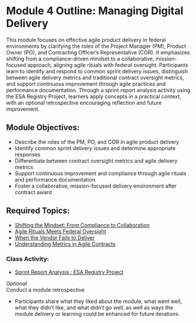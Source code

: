# Module 4 Outline: Managing Digital Delivery 

This module focuses on effective agile product delivery in federal environments by clarifying the roles of the Project Manager (PM), Product Owner (PO), and Contracting Officer’s Representative (COR). It emphasizes shifting from a compliance-driven mindset to a collaborative, mission-focused approach, aligning agile rituals with federal oversight. Participants learn to identify and respond to common sprint delivery issues, distinguish between agile delivery metrics and traditional contract oversight metrics, and support continuous improvement through agile practices and performance documentation. Through a sprint report analysis activity using the ESA Registry Project, learners apply concepts in a practical context, with an optional retrospective encouraging reflection and future improvement.

## Module Objectives:

* Describe the roles of the PM, PO, and COR in agile product delivery  
* Identify common sprint delivery issues and determine appropriate responses  
* Differentiate between contract oversight metrics and agile delivery metrics  
* Support continuous improvement and compliance through agile rituals and performance documentation  
* Foster a collaborative, mission-focused delivery environment after contract award

## Required Topics:

* [Shifting the Mindset: From Compliance to Collaboration](https://github.com/thejordanwood/ditap-curriculum-update/blob/main/3_Curriculum/3C_Ditap-Adaptation-Curriculum/3C.1_Ditap-Product-Thinking-Curriculum/Module%204/Shifting%20the%20Mindset%3A%20From%20Compliance%20to%20Collaboration.md)  
* [Agile Rituals Meets Federal Oversight](https://github.com/thejordanwood/ditap-curriculum-update/blob/main/3_Curriculum/3C_Ditap-Adaptation-Curriculum/3C.1_Ditap-Product-Thinking-Curriculum/Module%204/Agile%20Rituals%20Meet%20Federal%20Oversight.md)   
* [When the Vendor Fails to Deliver](https://github.com/thejordanwood/ditap-curriculum-update/blob/main/3_Curriculum/3C_Ditap-Adaptation-Curriculum/3C.1_Ditap-Product-Thinking-Curriculum/Module%204/When%20the%20Vendor%20Fails%20to%20Deliver.md)  
* [Understanding Metrics in Agile Contracts](https://github.com/thejordanwood/ditap-curriculum-update/blob/main/3_Curriculum/3C_Ditap-Adaptation-Curriculum/3C.1_Ditap-Product-Thinking-Curriculum/Module%204/Understanding%20Metrics%20in%20Agile%20IT%20Contracts.md) 

### Class Activity:

* [Sprint Report Analysis : ESA Registry Project](https://github.com/thejordanwood/ditap-curriculum-update/blob/main/3_Curriculum/3C_Ditap-Adaptation-Curriculum/3C.1_Ditap-Product-Thinking-Curriculum/Module%204/Class%20Activity%3A%20Sprint%20Report%20Analysis.md) 

_Optional_ </br>
Conduct a module retrospective

* Participants share what they liked about the module, what went well, what they didn’t like, and what didn’t go well, as well as ways the module delivery or learning could be enhanced for future iterations. 

